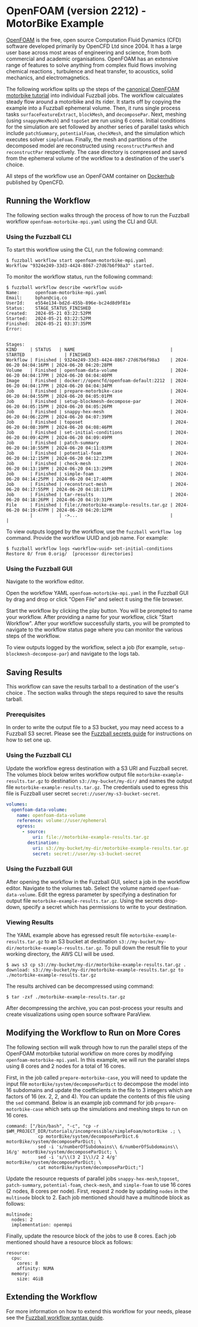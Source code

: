 # OpenFOAM (version 2212) - MotorBike Example

[OpenFOAM](https://www.openfoam.com/) is the free, open source Computation Fluid
Dynamics (CFD) software developed primarily by OpenCFD Ltd since 2004. It has a
large user base across most areas of engineering and science, from both
commercial and academic organisations. OpenFOAM has an extensive range of
features to solve anything from complex fluid flows involving chemical reactions
, turbulence and heat transfer, to acoustics, solid mechanics, and
electromagnetics.

The following workflow splits up the steps of the
[canonical OpenFOAM motorbike tutorial](https://develop.openfoam.com/Development/openfoam/-/tree/master/tutorials/incompressible/simpleFoam/motorBike)
into individual Fuzzball jobs. The workflow calcualates steady flow around a
motorbike and its rider. It starts off by copying the example into a Fuzzball
ephemeral volume. Then, it runs single process tasks `surfaceFeatureExtract`,
`blockMesh`, and `decomposePar`. Next, meshing (using `snappyHexMesh`) and
`topoSet` are run using 6 cores. Initial conditions for the simulation are set
followed by another series of parallel tasks which include `patchSummary`,
`potentialFoam`, `checkMesh`, and the simulation which executes solver
`simpleFoam`. Finally, the mesh and partitions of the decomposed model are
reconstructed using `reconstructParMesh` and `reconstructPar` respectively. The
case directory is compressed and saved from the ephemeral volume of the workflow
to a destination of the user's choice.

All steps of the workflow use an OpenFOAM container on
[Dockerhub](https://hub.docker.com/r/opencfd/openfoam-default) published by
OpenCFD.

## Running the Workflow

The following section walks through the process of how to run the Fuzzball
workflow `openfoam-motorbike-mpi.yaml` using the CLI and GUI.

### Using the Fuzzball CLI

To start this workflow using the CLI, run the following command:

```text
$ fuzzball workflow start openfoam-motorbike-mpi.yaml
Workflow "9324e249-33d3-4424-8867-27d67b6f98a3" started.
```

To monitor the workflow status, run the following command:

```text
$ fuzzball workflow describe <workflow uuid>
Name:      openfoam-motorbike-mpi.yaml
Email:     bphan@ciq.co
UserId:    e554e134-bd2d-455b-896e-bc24d8d9f81e
Status:    STAGE_STATUS_FINISHED
Created:   2024-05-21 03:22:52PM
Started:   2024-05-21 03:22:52PM
Finished:  2024-05-21 03:37:35PM
Error:     


Stages:
KIND     | STATUS   | NAME                                    | STARTED               | FINISHED
Workflow | Finished | 9324e249-33d3-4424-8867-27d67b6f98a3    | 2024-06-20 04:04:16PM | 2024-06-20 04:20:28PM
Volume   | Finished | openfoam-data-volume                    | 2024-06-20 04:04:17PM | 2024-06-20 04:04:40PM
Image    | Finished | docker://opencfd/openfoam-default:2212  | 2024-06-20 04:04:17PM | 2024-06-20 04:04:34PM
Job      | Finished | prepare-motorbike-case                  | 2024-06-20 04:04:55PM | 2024-06-20 04:05:01PM
Job      | Finished | setup-blockmesh-decompose-par           | 2024-06-20 04:05:15PM | 2024-06-20 04:05:26PM
Job      | Finished | snappy-hex-mesh                         | 2024-06-20 04:06:22PM | 2024-06-20 04:07:39PM
Job      | Finished | toposet                                 | 2024-06-20 04:08:39PM | 2024-06-20 04:08:46PM
Job      | Finished | set-initial-conditions                  | 2024-06-20 04:09:42PM | 2024-06-20 04:09:49PM
Job      | Finished | patch-summary                           | 2024-06-20 04:10:55PM | 2024-06-20 04:11:03PM
Job      | Finished | potential-foam                          | 2024-06-20 04:12:15PM | 2024-06-20 04:12:23PM
Job      | Finished | check-mesh                              | 2024-06-20 04:13:19PM | 2024-06-20 04:13:29PM
Job      | Finished | simple-foam                             | 2024-06-20 04:14:25PM | 2024-06-20 04:17:40PM
Job      | Finished | reconstruct-mesh                        | 2024-06-20 04:17:55PM | 2024-06-20 04:18:11PM
Job      | Finished | tar-results                             | 2024-06-20 04:18:26PM | 2024-06-20 04:19:31PM
File     | Finished | file://motorbike-example-results.tar.gz | 2024-06-20 04:19:47PM | 2024-06-20 04:20:12PM
         |          | ->...                                   |                       | 
```

To view outputs logged by the workflow, use the `fuzzball workflow log` command.
Provide the workflow UUID and job name. For example:

```text
$ fuzzball workflow logs <workflow-uuid> set-initial-conditions
Restore 0/ from 0.orig/  [processor directories]
```

### Using the Fuzzball GUI

Navigate to the workflow editor.

Open the workflow YAML `openfoam-motorbike-mpi.yaml` in the Fuzzball GUI by drag
and drop or click "Open File" and select it using the file browser.

Start the workflow by clicking the play button. You will be prompted to name your
workflow. After providing a name for your workflow, click "Start Workflow".
After your workflow successfully starts, you will be prompted to navigate to the
workflow status page where you can monitor the various steps of the workflow.

To view outputs logged by the workflow, select a job (for example,
`setup-blockmesh-decompose-par`) and navigate to the logs tab.

## Saving Results

This workflow can save the results tarball to a destination of the user's choice
. The section walks through the steps required to save the results tarball.

### Prerequisites

In order to write the output file to a S3 bucket, you may need access to a
Fuzzball S3 secret. Please see the
[Fuzzball secrets guide](https://integration.ciq.dev/docs/user-guide/secrets)
for instructions on how to set one up.

### Using the Fuzzball CLI

Update the workflow egress destination with a S3 URI and Fuzzball secret. The
volumes block below writes workflow output file
`motorbike-example-results.tar.gz` to destination `s3://my-bucket/my-dir/` and
names the output file `motorbike-example-results.tar.gz`. The credentials used
to egress this file is Fuzzball user secret `secret://user/my-s3-bucket-secret`.

```yaml
volumes:
  openfoam-data-volume:
    name: openfoam-data-volume
    reference: volume://user/ephemeral
    egress:
      - source:
          uri: file://motorbike-example-results.tar.gz
        destination:
          uri: s3://my-bucket/my-dir/motorbike-example-results.tar.gz
          secret: secret://user/my-s3-bucket-secret
```

### Using the Fuzzball GUI

After opening the workflow in the Fuzzball GUI, select a job in the workflow
editor. Navigate to the volumes tab. Select the volume named
`openfoam-data-volume`. Edit the egress parameter by specifying a destination
for output file `motorbike-example-results.tar.gz`. Using the secrets drop-down,
specify a secret which has permissions to write to your destination.

### Viewing Results

The YAML example above has egressed result file `motorbike-example-results.tar.gz`
to an S3 bucket at destination
`s3://my-bucket/my-dir/motorbike-example-results.tar.gz`. To pull down the
result file to your working directory, the AWS CLI will be used.

```text
$ aws s3 cp s3://my-bucket/my-dir/motorbike-example-results.tar.gz . 
download: s3://my-bucket/my-dir/motorbike-example-results.tar.gz to ./motorbike-example-results.tar.gz
```

The results archived can be decompressed using command:

```text
$ tar -zxf ./motorbike-example-results.tar.gz
```

After decompressing the archive, you can post-process your results and create
visualizations using open source software ParaView.

## Modifying the Workflow to Run on More Cores

The following section will walk through how to run the parallel steps of the
OpenFOAM motorbike tutorial workflow on more cores by modifying
`openfoam-motorbike-mpi.yaml`. In this example, we will run the parallel steps
using 8 cores and 2 nodes for a total of 16 cores.

First, in the job called `prepare-motorbike-case`, you will need to update the input file
`motorBike/system/decomposeParDict` to decompose the model into 16 subdomains
and update the coefficients in the file to 3 integers which are factors of 16
(ex. 2, 2, and 4). You can update the contents of this file using the `sed`
command. Below is an example job command for job `prepare-motorbike-case` which
sets up the simulations and meshing steps to run on 16 cores.

```text
command: ["/bin/bash", "-c", "cp -r $WM_PROJECT_DIR/tutorials/incompressible/simpleFoam/motorBike .; \
            cp motorBike/system/decomposeParDict.6 motorBike/system/decomposeParDict; \
            sed -i 's/numberOfSubdomains\\ 6/numberOfSubdomains\\ 16/g' motorBike/system/decomposeParDict; \
            sed -i 's/\\(3 2 1\\)/2 2 4/g' motorBike/system/decomposeParDict; \
            cat motorBike/system/decomposeParDict;"]
```

Update the resource requests of parallel jobs `snappy-hex-mesh`,`toposet`,
`patch-summary`, `potential-foam`, `check-mesh`, and `simple-foam` to use 16
cores (2 nodes, 8 cores per node). First, request 2 node by updating `nodes` in
the `multinode` block to 2. Each job mentioned should have a multinode block
as follows:

```text
multinode:
  nodes: 2
  implementation: openmpi
```

Finally, update the resource block of the jobs to use 8 cores. Each job
mentioned should have a resource block as follows:

```text
resource:
  cpu:
    cores: 8
    affinity: NUMA
  memory:
    size: 4GiB
```

## Extending the Workflow

For more information on how to extend this workflow for your needs, please see
the
[Fuzzball workflow syntax guide](https://integration.ciq.dev/docs/appendices/workflow-syntax/).
